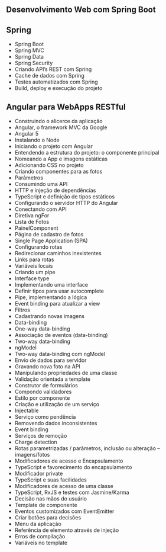 
Desenvolvimento Web com Spring Boot
--- 

Spring
---
* Spring Boot
* Spring MVC
* Spring Data
* Spring Security
* Criando API’s REST com Spring
* Cache de dados com Spring
* Testes automatizados com Spring
* Build, deploy e execução do projeto
 
Angular para WebApps RESTful
---
* Construindo o alicerce da aplicação 
*	Angular, o framework MVC da Google
*	Angular 5
* Instalando o Node
* Iniciando o projeto com Angular
* Entendendo a estrutura do projeto: o componente principal
* Nomeando a App e imagens estáticas
* Adicionando CSS no projeto
* Criando componentes para as fotos
* Parâmetros
* Consumindo uma API
* HTTP e injeção de dependências
* TypeScript e definição de tipos estáticos
* Configurando o servidor HTTP do Angular
* Conectando com API
* Diretiva ngFor
* Lista de Fotos
*	PainelComponent
*	Página de cadastro de fotos
*	Single Page Application (SPA)
*	Configurando rotas
*	Redirecionar caminhos inexistentes
*	Links para rotas
*	Variáveis locais
*	Criando um pipe
*	Interface type
*	Implementando uma interface
*	Definir tipos para usar autocomplete
*	Pipe, implementando a lógica
*	Event binding para atualizar a view
*	Filtros
*	Cadastrando novas imagens
*	Data-binding
*	One-way data-binding
*	Associação de eventos (data-binding)
*	Two-way data-binding
*	ngModel
*	Two-way data-binding com ngModel
*	Envio de dados para servidor
*	Gravando nova foto na API
*	Manipulando propriedades de uma classe
*	Validação orientada a template
*	Construtor de formulários
*	Compondo validadores
*	Estilo por componente
*	Criação e utilização de um serviço
*	Injectable
*	Serviço como pendência
*	Removendo dados inconsistentes
*	Event binding
*	Serviços de remoção
*	Charge detection
*	Rotas parametrizadas / parâmetros, inclusão ou alteração – imagens/fotos
*	Modificadores de acesso e Encapsulamento
*	TypeScript e favorecimento do encapsulamento
*	Modificador private
*	TypeScript e suas facilidades
*	Modificadores de acesso de uma classe
*	TypeScript, RxJS e testes com Jasmine/Karma
*	Decisão nas mãos do usuário
*	Template de componente
*	Eventos customizados com EventEmitter
*	Criar botões para decisões
*	Menu da aplicação
*	Referência de elemento através de injeção
*	Erros de compilação
*	Variáveis no template
